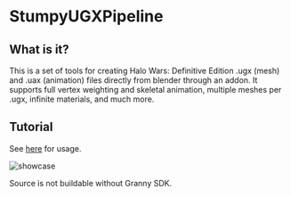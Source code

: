 # StumpyUGXPipeline

## What is it?
This is a set of tools for creating Halo Wars: Definitive Edition .ugx (mesh) and .uax (animation) files directly from blender through an addon. It supports full vertex weighting and skeletal animation, multiple meshes per .ugx, infinite materials, and much more.

## Tutorial
See [here](https://halowarsmodding.github.io/guides/030blenderugx/#/guides/) for usage.

![showcase](https://github.com/HaloWarsModding/HaloWarsModding.github.io/blob/master/assets/images/ugxpipeline/export1.PNG)

Source is not buildable without Granny SDK.
